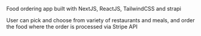 Food ordering app built with NextJS, ReactJS, TailwindCSS and strapi

User can pick and choose from variety of restaurants and meals, and order the food where the order is processed via Stripe API
